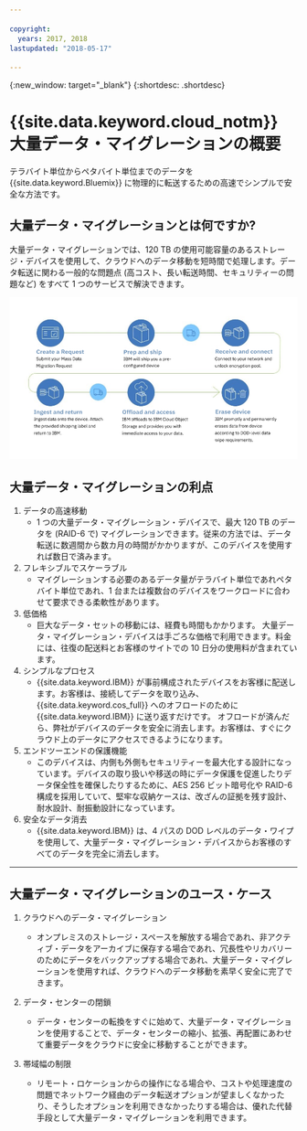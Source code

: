 ```yaml
---

copyright:
  years: 2017, 2018
lastupdated: "2018-05-17"

---
```

{:new_window: target="_blank"}
{:shortdesc: .shortdesc}

# {{site.data.keyword.cloud_notm}} 大量データ・マイグレーションの概要

テラバイト単位からペタバイト単位までのデータを {{site.data.keyword.Bluemix}} に物理的に転送するための高速でシンプルで安全な方法です。

## 大量データ・マイグレーションとは何ですか?

大量データ・マイグレーションでは、120 TB の使用可能容量のあるストレージ・デバイスを使用して、クラウドへのデータ移動を短時間で処理します。データ転送に関わる一般的な問題点 (高コスト、長い転送時間、セキュリティーの問題など) をすべて 1 つのサービスで解決できます。

![大量データ・マイグレーションのプロセス・フロー](/images/MDMSWorkflow.png)

## 大量データ・マイグレーションの利点
1. データの高速移動
    - 1 つの大量データ・マイグレーション・デバイスで、最大 120 TB のデータを (RAID-6 で) マイグレーションできます。従来の方法では、データ転送に数週間から数カ月の時間がかかりますが、このデバイスを使用すれば数日で済みます。
2. フレキシブルでスケーラブル
    - マイグレーションする必要のあるデータ量がテラバイト単位であれペタバイト単位であれ、1 台または複数台のデバイスをワークロードに合わせて要求できる柔軟性があります。
3. 低価格
    - 巨大なデータ・セットの移動には、経費も時間もかかります。 大量データ・マイグレーション・デバイスは手ごろな価格で利用できます。料金には、往復の配送料とお客様のサイトでの 10 日分の使用料が含まれています。 
4. シンプルなプロセス
    - {{site.data.keyword.IBM}} が事前構成されたデバイスをお客様に配送します。お客様は、接続してデータを取り込み、{{site.data.keyword.cos_full}} へのオフロードのために {{site.data.keyword.IBM}} に送り返すだけです。 オフロードが済んだら、弊社がデバイスのデータを安全に消去します。お客様は、すぐにクラウド上のデータにアクセスできるようになります。
5. エンドツーエンドの保護機能
    - このデバイスは、内側も外側もセキュリティーを最大化する設計になっています。デバイスの取り扱いや移送の時にデータ保護を促進したりデータ保全性を確保したりするために、AES 256 ビット暗号化や RAID-6 構成を採用していて、堅牢な収納ケースは、改ざんの証拠を残す設計、耐水設計、耐振動設計になっています。
6. 安全なデータ消去
    - {{site.data.keyword.IBM}} は、4 パスの DOD レベルのデータ・ワイプを使用して、大量データ・マイグレーション・デバイスからお客様のすべてのデータを完全に消去します。
    
    
<hr>


## 大量データ・マイグレーションのユース・ケース
1. クラウドへのデータ・マイグレーション
    - オンプレミスのストレージ・スペースを解放する場合であれ、非アクティブ・データをアーカイブに保存する場合であれ、冗長性やリカバリーのためにデータをバックアップする場合であれ、大量データ・マイグレーションを使用すれば、クラウドへのデータ移動を素早く安全に完了できます。

2. データ・センターの閉鎖
    - データ・センターの転換をすぐに始めて、大量データ・マイグレーションを使用することで、データ・センターの縮小、拡張、再配置にあわせて重要データをクラウドに安全に移動することができます。

3. 帯域幅の制限
    - リモート・ロケーションからの操作になる場合や、コストや処理速度の問題でネットワーク経由のデータ転送オプションが望ましくなかったり、そうしたオプションを利用できなかったりする場合は、優れた代替手段として大量データ・マイグレーションを利用できます。
